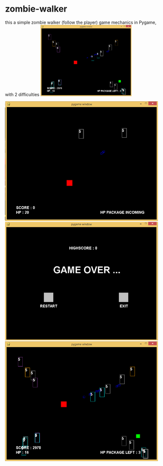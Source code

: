 # zombie-walker
this a simple zombie walker (follow the player) game mechanics in Pygame, with 2 difficulties
<img src="https://github.com/nitrous-git/zombie-walker/blob/master/Zombie_walker_demo.png" width="300">

![](Zombie_walker_demo2.png )
![](Zombie_walker_demo3.png )
![](Zombie_walker_demo.png )

